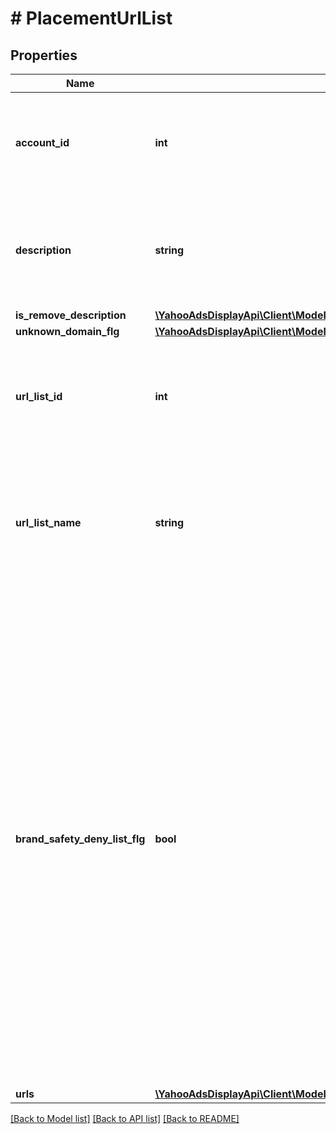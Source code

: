 # # PlacementUrlList

## Properties

Name | Type | Description | Notes
------------ | ------------- | ------------- | -------------
**account_id** | **int** | &lt;div lang&#x3D;\&quot;ja\&quot;&gt; アカウントIDです。&lt;br&gt; このフィールドは、リクエストの場合は必須です。 &lt;/div&gt; &lt;div lang&#x3D;\&quot;en\&quot;&gt; Account ID.&lt;br&gt; This field is required in requests. &lt;/div&gt; |
**description** | **string** | &lt;div lang&#x3D;\&quot;ja\&quot;&gt; urlリストの説明です。&lt;br&gt; このフィールドは、ADDおよびSET時に省略可能となります。 &lt;/div&gt; &lt;div lang&#x3D;\&quot;en\&quot;&gt; Url List Description.&lt;br&gt; This field is optional in ADD and SET operation. &lt;/div&gt; | [optional]
**is_remove_description** | [**\YahooAdsDisplayApi\Client\Model\PlacementUrlListServiceIsRemoveFlg**](PlacementUrlListServiceIsRemoveFlg.md) |  | [optional]
**unknown_domain_flg** | [**\YahooAdsDisplayApi\Client\Model\PlacementUrlListServiceUnknownDomainFlg**](PlacementUrlListServiceUnknownDomainFlg.md) |  | [optional]
**url_list_id** | **int** | &lt;div lang&#x3D;\&quot;ja\&quot;&gt; urlリストIDです。&lt;br&gt; このフィールドは、SETおよびREMOVE時に必須となります。 &lt;/div&gt; &lt;div lang&#x3D;\&quot;en\&quot;&gt; Url List ID. &lt;br&gt; This field is required in SET and REMOVE operation. &lt;/div&gt; | [optional]
**url_list_name** | **string** | &lt;div lang&#x3D;\&quot;ja\&quot;&gt; urlリスト名です。&lt;br&gt; このフィールドは、ADD時に必須となり、SET時に省略可能となります。 &lt;/div&gt; &lt;div lang&#x3D;\&quot;en\&quot;&gt; Url List Name. &lt;br&gt; This field is required in ADD operation, and is optional in SET operation. &lt;/div&gt; | [optional]
**brand_safety_deny_list_flg** | **bool** | &lt;div lang&#x3D;\&quot;ja\&quot;&gt; 除外専用リストかどうかのフラグです。&lt;br&gt; 除外専用リストには下記の制約があります。&lt;br&gt; ・１アカウントにつき1つ作成が可能です。&lt;br&gt; ・除外にのみ紐付け可能です。&lt;br&gt; ・YDNキャンペーンには紐付けできません。&lt;br&gt; このフィールドは、ADD時に省略可能(デフォルトの値はFALSE)、SET時に指定不可となります。 &lt;/div&gt; &lt;div lang&#x3D;\&quot;en\&quot;&gt; A flag that indicates whether it is an exclusion list. &lt;br&gt; Exclusion list includes the following restrictions: &lt;br&gt; *Only one list can be created per account. &lt;br&gt; *Can be linked only to exclusion. &lt;br&gt; *Cannot be linked with YDN campaign. &lt;br&gt; This field is optional in ADD operation (default value will be FALSE), and cannot be specified in SET operation. &lt;/div&gt; &lt;hr&gt; &lt;p&gt;* &lt;code&gt;TRUE&lt;/code&gt; - &lt;span lang&#x3D;\&quot;ja\&quot;&gt;除外専用リストです。&lt;/span&gt;&lt;span lang&#x3D;\&quot;en\&quot;&gt;Exclusion list.&lt;/span&gt;&lt;/p&gt; &lt;p&gt;* &lt;code&gt;FALSE&lt;/code&gt; - &lt;span lang&#x3D;\&quot;ja\&quot;&gt;通常のurlリストです。&lt;/span&gt;&lt;span lang&#x3D;\&quot;en\&quot;&gt;Standard URL list.&lt;/span&gt;&lt;/p&gt; | [optional]
**urls** | [**\YahooAdsDisplayApi\Client\Model\PlacementUrlListServiceUrlList[]**](PlacementUrlListServiceUrlList.md) |  | [optional]

[[Back to Model list]](../../README.md#models) [[Back to API list]](../../README.md#endpoints) [[Back to README]](../../README.md)
